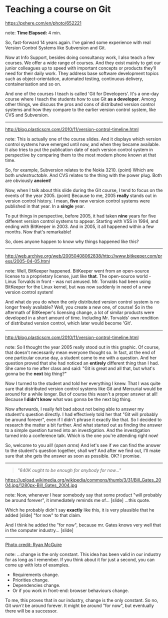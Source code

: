<!-- .slide: data-background="img/background/usb-sticks.jpg" data-background-color="black" data-background-opacity="0.3"-->

# Teaching a course on Git

<https://pxhere.com/en/photo/652221> <!-- .element: class="attribution" -->

note:
**Time Elapsed:** 4 min.

So, fast-forward 14 years again.
I've gained some experience with real Version Control Systems like Subversion and Git.

Now at Info Support, besides doing consultancy work, I also teach a few courses.
We offer a wide range of courses.
And they exist mainly to get our junior colleagues up to speed with important concepts or products they'll need for their daily work.
They address base software development topics such as object-orientation, automated testing, continuous delivery, containerisation and so on. 

And one of the courses I teach is called 'Git for Developers'.
It's a one-day course where I teach the students how to use Git **as a developer**.
Among other things, we discuss the pros and cons of distributed version control systems and how they compare to the earlier version control system, like CVS and Subversion. 

---

<!-- .slide: data-background="img/background/version-control-timeline.png" data-background-size="contain" data-background-color="white" -->

<http://blog.plasticscm.com/2010/11/version-control-timeline.html> <!-- .element: class="attribution" -->

note:
This is actually one of the course slides.
And it displays which version control systems have emerged until now, and when they became available.
It also tries to put the publication date of each version control system in perspective by comparing them to the most modern phone known at that time.

So, for example, Subversion relates to the Nokia 3210. (point)
Which are both *undestructable*.
And CVS relates to the thing with the power plug.
Both are obviously **ancient**!

Now, when I talk about this slide during the Git course, I tend to focus on the events of the year 2005. (point)
Because to me, 2005 **really** stands out in version control history.
I mean, **five** new version control systems were published in that year. 
In a **single** year.

To put things in perspective, before 2005, it had taken **nine** years for five different version control systems to appear.
Starting with VSS in 1994, and ending with BitKeeper in 2003.
And in 2005, it all happened within a few months.
Now that's remarkable!

So, does anyone happen to know why things happened like this?

---

<!-- .slide: data-background="img/background/bitkeeper-goes-commercial.png" data-background-size="contain" data-background-color="#707070" -->

<http://web.archive.org/web/20050408062838/http://www.bitkeeper.com/press/2005-04-05.html> <!-- .element: class="attribution" -->

note:
Well, BitKeeper happened.
BitKeeper went from an open-source license to a proprietary license, just like **that**.
The open-source world - Linus Torvalds in front - was not amused.
Mr. Torvalds had been using BitKeeper for the Linux kernel, but was now suddenly in need of a new version control system!

And what do you do when the only distributed version control system is no longer freely available?
Well, you create a new one, of course!
So in the aftermath of BitKeeper's licensing change, a lot of similar products were developed in a short amount of time.
Including Mr. Torvalds' own rendition of distributed version control, which later would become 'Git'.

---

<!-- .slide: data-background="img/background/version-control-timeline.png" data-background-size="contain" data-background-color="white" -->

<http://blog.plasticscm.com/2010/11/version-control-timeline.html> <!-- .element: class="attribution" -->

note:
So **I** thought the year 2005 really stood out in this graphic.
Of course, that doesn't necessarily mean everyone thought so.
In fact, at the end of one particular course day, a student came to me with a question.
And her question proved that she had noticed an **entirely** different thing than I had.
She came to me after class and said: "Git is great and all that, but what's gonna be the **next** big thing?"

Now I turned to the student and told her everything I knew.
That I was quite sure that distributed version control systems like Git and Mercurial would be around for a while longer.
But of course this wasn't a proper answer at all!
Because **I didn't know** what was gonna be the next big thing.

Now afterwards, I really felt bad about not being able to answer my student's question directly.
I had effectively told her that "Git will probably be around forever", even if I didn't phrase it exactly like that.
So I decided to research the matter a bit further.
And what started out as finding the answer to a simple question turned into an investigation.
And the investigation turned into a conference talk.
Which is the one you're attending right now! 

So, welcome to you all! (*open arms*)
And let's see if we can find the answer to the student's question together, shall we?
And after we find out, I'll make sure that she gets the answer as soon as possible.
OK? I promise.

---

<!-- .slide: data-background="img/background/bill-gates-2004.jpg" -->

<blockquote class="explanation fragment">
    <em>"640K ought to be enough for anybody</em>
    <em class="fragment">for now..."</em>
</blockquote>

<https://upload.wikimedia.org/wikipedia/commons/thumb/3/31/Bill_Gates_2004.jpg/1280px-Bill_Gates_2004.jpg> <!-- .element: class="attribution" -->

note: 
Now, whenever I hear somebody say that some product "will probably be around forever", it immediately reminds me of...
[slide]
...this quote. 

Which he probably didn't say **exactly** like this, it is very plausible that he added
[slide]
"for now" to that claim.

And I think he added the "for now", because mr. Gates knows very well that in the computer industry...
[slide]

---

<!-- .slide: data-background="img/background/change-is-the-only-constant.jpg" --->

[Photo credit: Ryan McGuire](https://quotefancy.com/quote/1003699/Heraclitus-Change-is-the-only-constant) <!-- .element: class="attribution" -->

note:
...change is the only constant. 
This idea has been valid in our industry for as long as I remember.
If you think about it for just a second, you can come up with lots of examples.

* Requirements change.
* Priorities change. 
* Dependencies change.
* Or if you work in front-end: browser behaviours change.

To me, this proves that in our industry, change is the only constant.
So no, Git *won't* be around forever.
It might be around "for now", but eventually there will be a successor.

